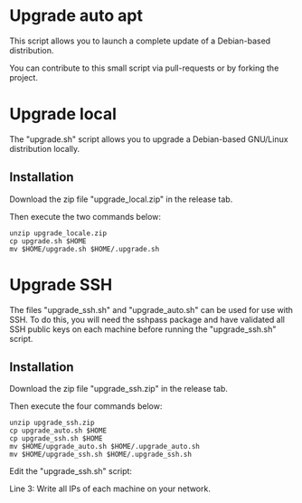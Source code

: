 # Upgrade auto apt

This script allows you to launch a complete update of a Debian-based distribution.

You can contribute to this small script via pull-requests or by forking the project.

# Upgrade local

The "upgrade.sh" script allows you to upgrade a Debian-based GNU/Linux distribution locally.

## Installation

Download the zip file "upgrade_local.zip" in the release tab.

Then execute the two commands below:

    unzip upgrade_locale.zip
    cp upgrade.sh $HOME
    mv $HOME/upgrade.sh $HOME/.upgrade.sh

# Upgrade SSH

The files "upgrade_ssh.sh" and "upgrade_auto.sh" can be used for use with SSH. To do this, you will need the sshpass package and have validated all SSH public keys on each machine before running the "upgrade_ssh.sh" script.

## Installation
Download the zip file "upgrade_ssh.zip" in the release tab.

Then execute the four commands below:

    unzip upgrade_ssh.zip
    cp upgrade_auto.sh $HOME
    cp upgrade_ssh.sh $HOME
    mv $HOME/upgrade_auto.sh $HOME/.upgrade_auto.sh
    mv $HOME/upgrade_ssh.sh $HOME/.upgrade_ssh.sh

Edit the "upgrade_ssh.sh" script:

Line 3: Write all IPs of each machine on your network.
